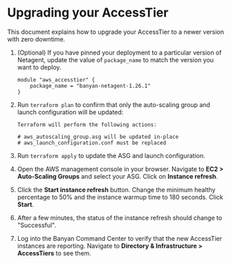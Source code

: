 # Upgrading your AccessTier

This document explains how to upgrade your AccessTier to a newer version with zero downtime.

 1. (Optional) If you have pinned your deployment to a particular version of Netagent, update the value of `package_name` to match the version you want to deploy.

    ```hcl
    module "aws_accesstier" {
        package_name = "banyan-netagent-1.26.1"
    }
    ```

 2. Run `terraform plan` to confirm that only the auto-scaling group and launch configuration will be updated:

    ```text
    Terraform will perform the following actions:

    # aws_autoscaling_group.asg will be updated in-place
    # aws_launch_configuration.conf must be replaced
    ```

 3. Run `terraform apply` to update the ASG and launch configuration.

 4. Open the AWS management console in your browser. Navigate to **EC2 > Auto-Scaling Groups** and select your ASG. Click on **Instance refresh**.

 5. Click the **Start instance refresh** button. Change the minimum healthy percentage to 50% and the instance warmup time to 180 seconds. Click **Start**.

 6. After a few minutes, the status of the instance refresh should change to "Successful". 

 7. Log into the Banyan Command Center to verify that the new AccessTier instances are reporting. Navigate to **Directory & Infrastructure > AccessTiers** to see them.
